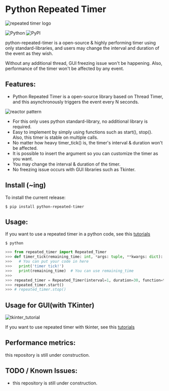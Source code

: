 # Python Repeated Timer

![repeated timer logo](https://user-images.githubusercontent.com/41291493/122342770-f1d50d80-cf7f-11eb-87ec-844bcc1343d5.png)

![Python](https://img.shields.io/badge/python-2.7%20%7C%203.5%20%7C%203.6%20%7C%203.7%20%7C%203.8%20%7C%203.9-blue)
![PyPI](https://badge.fury.io/py/tensorflow.svg)

python-repeated-timer is a open-source & highly performing timer using only standard-libraries, 
and users may change the interval and duration of the event as they wish.

Without any additional thread, GUI freezing issue won't be happening. 
Also, performance of the timer won't be affected by any event. 

## Features:
* Python Repeated Timer is a open-source library based on Thread Timer, and this asynchronously triggers the event every N seconds.

![reactor pattern](https://user-images.githubusercontent.com/41291493/122346179-a3c20900-cf83-11eb-91a6-8eca01fa4c7d.png)

* For this only uses python standard-library, no additional library is required.
* Easy to implement by simply using functions such as start(), stop(). Also, this timer is stable on multiple calls.
* No matter how heavy timer_tick() is, the timer's interval & duration won't be affected.
* It is possible to insert the argument so you can customize the timer as you want.
* You may change the interval & duration of the timer.
* No freezing issue occurs with GUI libraries such as Tkinter.

## Install (~ing)
To install the current release:

```shell
$ pip install python-repeated-timer
```

## Usage:

If you want to use a repeated timer in a python code, see this [tutorials](https://github.com/takhyun12/python-repeated-timer/blob/main/usage.py)

```shell
$ python
```

``` python
>>> from repeated_timer import Repeated_Timer
>>> def timer_tick(remaining_time: int, *args: tuple, **kwargs: dict):
>>>   # You can put your code in here
>>>   print('timer tick!')
>>>   print(remaining_time)  # You can use remaining_time
>>>
>>> repeated_timer = Repeated_Timer(interval=1, duration=30, function=timer_tick, args1='args1')
>>> repeated_timer.start()
>>> # repeated_timer.stop()
```

## Usage for GUI(with TKinter)

![tkinter_tutorial](https://user-images.githubusercontent.com/41291493/122524359-01715680-d053-11eb-9292-10927552e96c.png)

If you want to use repeated timer with tkinter, see this [tutorials](https://github.com/takhyun12/python-repeated-timer/blob/main/usage_gui.py)

## Performance metrics:

this repository is still under construction.

## TODO / Known Issues:

* this repository is still under construction.
